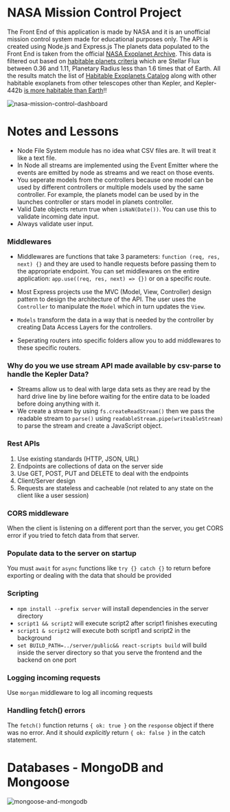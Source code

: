 # NASA Mission Control Project
The Front End of this application is made by NASA and it is an unofficial mission control system made for educational purposes only. The API is created using Node.js and Express.js
The planets data populated to the Front End is taken from the official [NASA Exoplanet Archive](https://exoplanetarchive.ipac.caltech.edu/docs/data.html). This data is filtered out based on [habitable planets criteria](https://www.centauri-dreams.org/2015/01/30/a-review-of-the-best-habitable-planet-candidates/) which are Stellar Flux between 0.36 and 1.11, Planetary Radius less than 1.6 times that of Earth. All the results match the list of [Habitable Exoplanets Catalog](http://phl.upr.edu/projects/habitable-exoplanets-catalog) along with other habitable exoplanets from other telescopes other than Kepler, and Kepler-442b [is more habitable than Earth](wired.co.uk/article/kepler-442b-more-habitable-earth)!!

![nasa-mission-control-dashboard](https://i.ibb.co/6BJXc9h/nasa-mission-control.png)

# Notes and Lessons
- Node File System module has no idea what CSV files are. It will treat it like a text file.
- In Node all streams are implemented using the Event Emitter where the events are emitted by node as streams and we react on those events.
- You seperate models from the controllers because one model can be used by different controllers or multiple models used by the same controller. For example, the planets model can be used by in the launches controller or stars model in planets controller.
- Valid Date objects return true when `isNaN(Date())`. You can use this to validate incoming date input.
- Always validate user input.

### Middlewares
- Middlewares are functions that take 3 parameters: `function (req, res, next) {}` and they are used to handle requests before passing them to the appropriate endpoint. You can set middlewares on the entire application: `app.use((req, res, next) => {})` or on a specific route.

- Most Express projects use the MVC (Model, View, Controller) design pattern to design the architecture of the API. The user uses the `Controller` to manipulate the `Model` which in turn updates the `View`.

- `Models` transform the data in a way that is needed by the controller by creating Data Access Layers for the controllers.

- Seperating routers into specific folders allow you to add middlewares to these specific routers.

### Why do you we use stream API made available by csv-parse to handle the Kepler Data?
- Streams allow us to deal with large data sets as they are read by the hard drive line by line before waiting for the entire data to be loaded before doing anything with it.
- We create a stream by using `fs.createReadStream()` then we pass the readable stream to `parse()` using `readableStream.pipe(writeableStream)` to parse the stream and create a JavaScript object.

### Rest APIs
1. Use existing standards (HTTP, JSON, URL)
2. Endpoints are collections of data on the server side
3. Use GET, POST, PUT and DELETE to deal with the endpoints
4. Client/Server design
5. Requests are stateless and cacheable (not related to any state on the client like a user session)

### CORS middleware
When the client is listening on a different port than the server, you get CORS error if you tried to fetch data from that server.

### Populate data to the server on startup
You must `await` for `async` functions like `try {} catch {}` to return before exporting or dealing with the data that should be provided

### Scripting
- `npm install --prefix server` will install dependencies in the server directory
- `script1 && script2` will execute script2 after script1 finishes executing
- `script1 & script2` will execute both script1 and script2 in the background
- `set BUILD_PATH=../server/public&& react-scripts build` will build inside the server directory so that you serve the frontend and the backend on one port

### Logging incoming requests
Use `morgan` middleware to log all incoming requests

### Handling fetch() errors
The `fetch()` function returns `{ ok: true }` on the `response` object if there was no error. And it should *explicitly* return `{ ok: false }` in the catch statement.

# Databases - MongoDB and Mongoose
![mongoose-and-mongodb]()
